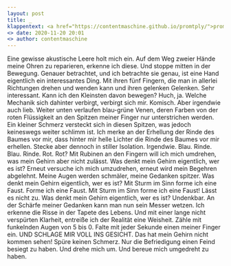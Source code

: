 ```yaml
---
layout: post
title: _
klappentext: <a href="https://contentmaschine.github.io/promtply/">promptly</a>
<> date: 2020-11-20 20:01
<> author: contentmaschine
---
```

<p align="justify">

Eine gewisse akustische Leere holt mich ein. Auf dem Weg zweier Hände meine Ohren zu reparieren, erkenne ich diese. Und stoppe mitten in der Bewegung. Genauer betrachtet, und ich betrachte sie genau, ist eine Hand eigentlich ein interessantes Ding. Mit ihren fünf Fingern, die man in allerlei Richtungen drehen und wenden kann und ihren gelenken Gelenken. Sehr interessant. Kann ich den Kleinsten davon bewegen? Huch, ja. Welche Mechanik sich dahinter verbirgt, verbirgt sich mir. Komisch. Aber irgendwie auch lieb. Weiter unten verlaufen blau-grüne Venen, deren Farben von der roten Flüssigkeit an den Spitzen meiner Finger nur unterstrichen werden. Ein kleiner Schmerz versteckt sich in diesen Spitzen, was jedoch keineswegs weiter schlimm ist. Ich merke an der Erhellung der Rinde des Baumes vor mir, dass hinter mir helle Lichter die Rinde des Baumes vor mir erhellen. Stecke aber dennoch in stiller Isolation. Irgendwie. Blau. Rinde. Blau. Rinde. Rot. Rot? Mit Rubinen an den Fingern will ich mich umdrehen, was mein Gehirn aber nicht zulässt. Was denkt mein Gehirn eigentlich, wer es ist? Erneut versuche ich mich umzudrehen, erneut wird mein Begehren abgelehnt. Meine Augen werden schmäler, meine Gedanken spitzer. Was denkt mein Gehirn eigentlich, wer es ist? Mit Sturm im Sinn forme ich eine Faust. Forme ich eine Faust. Mit Sturm im Sinn forme ich eine Faust! Lässt es nicht zu. Was denkt mein Gehirn eigentlich, wer es ist? Undenkbar. An der Schärfe meiner Gedanken kann man nun sein Messer wetzen. Ich erkenne die Risse in der Tapete des Lebens. Und mit einer lange nicht verspürten Klarheit, entreiße ich der Realität eine Weisheit. Zähle mit funkelnden Augen von 5 bis 0. Falte mit jeder Sekunde einen meiner Finger ein. UND SCHLAGE MIR VOLL INS GESICHT. Das hat mein Gehirn nicht kommen sehen! Spüre keinen Schmerz. Nur die Befriedigung einen Feind besiegt zu haben. Und drehe mich um. Und bereue mich umgedreht zu haben. 

</p>
